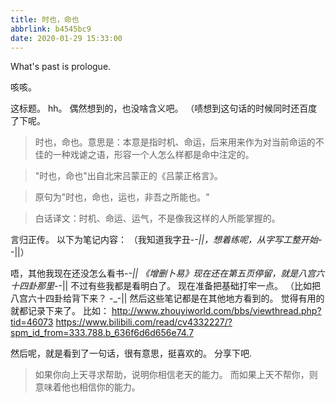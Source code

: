 ```yaml
---
title: 时也，命也
abbrlink: b4545bc9
date: 2020-01-29 15:33:00
---
```

What's past is prologue.

<!--more-->咳咳。
这标题。
hh。
偶然想到的，也没啥含义吧。
（啧想到这句话的时候同时还百度了下呢。

> 时也，命也。意思是：本意是指时机、命运，后来用来作为对当前命运的不佳的一种戏谑之语，形容一个人怎么样都是命中注定的。

>"时也，命也"出自北宋吕蒙正的《吕蒙正格言》。

>原句为"时也，命也，运也，非吾之所能也。"

>白话译文：时机、命运、运气，不是像我这样的人所能掌握的。

言归正传。
以下为笔记内容：
（我知道我字丑-_-||，想着练呢，从字写工整开始-_-||）



唔，其他我现在还没怎么看书-_-||
《增删卜易》现在还在第五页停留，就是八宫六十四卦那里-_-||
不过有些我都是看明白了。
现在准备把基础打牢一点。
（比如把八宫六十四卦给背下来？
-_-||
然后这些笔记都是在其他地方看到的。
觉得有用的就都记录下来了。
比如：
http://www.zhouyiworld.com/bbs/viewthread.php?tid=46073
https://www.bilibili.com/read/cv4332227/?spm_id_from=333.788.b_636f6d6d656e74.7

然后呢，就是看到了一句话，很有意思，挺喜欢的。
分享下吧.

> 如果你向上天寻求帮助，说明你相信老天的能力。
> 而如果上天不帮你，则意味着他也相信你的能力。
